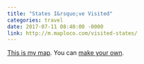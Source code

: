 ```yaml
---
title: "States I&rsquo;ve Visited"
categories: travel
date: 2017-07-11 08:40:00 -0000
link: http://m.maploco.com/visited-states/
---
```

[This is my map](http://m.maploco.com/visited-states/mine.php?states=CA-CO-CT-DC-FL-GA-ID-IL-KS-MA-MD-ME-MO-MI-MT-NC-NH-NJ-NV-NY-OH-OR-PA-RI-SC-SD-UT-VA-VT-WA-WI-WY). You can [make your own](http://m.maploco.com/visited-states/).